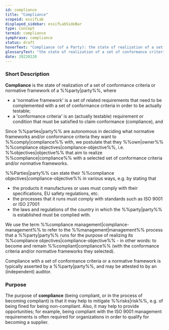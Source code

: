 ```yaml
---
id: compliance
title: "Compliance"
scopeid: essifLab
displayed_sidebar: essifLabSideBar
type: concept
termid: compliance
symphrase: compliance
status: draft
hoverText: "Compliance (of a Party): the state of realization of a set of conformance criteria or normative framework of that Party."
glossaryText: "the state of realization of a set of conformance criteria or normative framework of a %%party^party%%."
date: 20220220
---
```


### Short Description
**Compliance** is the state of realization of a set of conformance criteria or normative framework of a %%party|party%%, where
- a 'normative framework' is a set of related requirements that need to be complemented with a set of conformance criteria in order to be actually testable;
- a 'conformance criteria' is an (actually testable) requirement or condition that must be satisfied to claim conformance (compliance), and

Since %%parties|party%% are autonomous in deciding what normative frameworks and/or conformance criteria they want to %%comply|compliance%% with, we postulate that they %%own|owner%% %%compliance objectives|compliance-objective%%, i.e. %%objectives|objective%% that aim to realize %%compliance|compliance%% with a selected set of conformance criteria and/or normative frameworks.

%%Parties|party%% can state their %%compliance objectives|compliance-objective%% in various ways, e.g. by stating that
- the products it manufactures or uses must comply with their specifications, EU safety regulations, etc.
- the processes that it runs must comply with standards such as ISO 9001 or ISO 27001
- the laws and regulations of the country in which the %%party|party%% is established must be complied with.

We use the term %%compliance management|compliance-management%% to refer to the %%management|management%% process that a %%party|party%% runs for the purpose of realizing its %%compliance objectives|compliance-objective%% - in other words: to become and remain %%compliant|compliance%% (with the conformance criteria and/or normative frameworks they selected).

Compliance with a set of conformance criteria or a normative framework is typically asserted by a %%party|party%%, and may be attested to by an (independent) auditor.

### Purpose
The purpose of **compliance** (being compliant, or in the process of becoming compliant) is that it may help to mitigate %%risks|risk%%, e.g. of being fined for being non-compliant. Also, it may help to provide opportunities; for example, being compliant with the ISO 9001 management requirements is often required for organizations in order to qualify for becoming a supplier.
